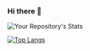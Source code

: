 ### Hi there 👋

![Your Repository's Stats](https://github-readme-stats.vercel.app/api?username=AmishSatish&show_icons=true&count_private=true&show_icons=true&theme=radical&hide=stars,contribs)

[![Top Langs](https://github-readme-stats.vercel.app/api/top-langs/?username=AmishSatish)](https://github.com/AmishSatish/TesserExploration)


<!--
**AmishSatish/AmishSatish** is a ✨ _special_ ✨ repository because its `README.md` (this file) appears on your GitHub profile.

Here are some ideas to get you started:

- 🔭 I’m currently working on ...
- 🌱 I’m currently learning ...
- 👯 I’m looking to collaborate on ...
- 🤔 I’m looking for help with ...
- 💬 Ask me about ...
- 📫 How to reach me: ...
- 😄 Pronouns: ...
- ⚡ Fun fact: ...
-->
